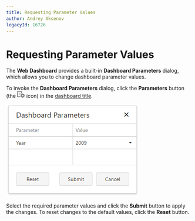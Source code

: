 ```yaml
---
title: Requesting Parameter Values
author: Andrey Aksenov
legacyId: 16726
---
```

# Requesting Parameter Values
The **Web Dashboard** provides a built-in **Dashboard Parameters** dialog, which allows you to change dashboard parameter values.

To invoke the **Dashboard Parameters** dialog, click the **Parameters** button (the ![Parameters_ParametersButtonWin_Title](../../../images/img21814.png) icon) in the [dashboard title](../data-presentation/dashboard-layout.md).

![Parameters_DashboardParametersDialog_Web](../../../images/img21818.png)

Select the required parameter values and click the **Submit** button to apply the changes. To reset changes to the default values, click the **Reset** button.